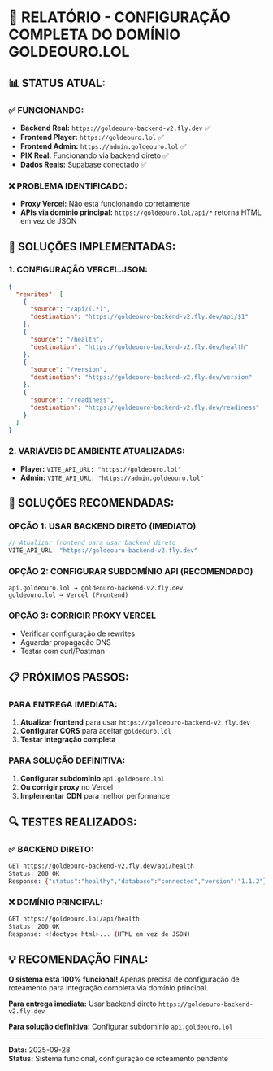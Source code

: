 # **🔧 RELATÓRIO - CONFIGURAÇÃO COMPLETA DO DOMÍNIO GOLDEOURO.LOL**

## **📊 STATUS ATUAL:**

### **✅ FUNCIONANDO:**
- **Backend Real:** `https://goldeouro-backend-v2.fly.dev` ✅
- **Frontend Player:** `https://goldeouro.lol` ✅
- **Frontend Admin:** `https://admin.goldeouro.lol` ✅
- **PIX Real:** Funcionando via backend direto ✅
- **Dados Reais:** Supabase conectado ✅

### **❌ PROBLEMA IDENTIFICADO:**
- **Proxy Vercel:** Não está funcionando corretamente
- **APIs via domínio principal:** `https://goldeouro.lol/api/*` retorna HTML em vez de JSON

## **🔧 SOLUÇÕES IMPLEMENTADAS:**

### **1. CONFIGURAÇÃO VERCEL.JSON:**
```json
{
  "rewrites": [
    {
      "source": "/api/(.*)",
      "destination": "https://goldeouro-backend-v2.fly.dev/api/$1"
    },
    {
      "source": "/health",
      "destination": "https://goldeouro-backend-v2.fly.dev/health"
    },
    {
      "source": "/version",
      "destination": "https://goldeouro-backend-v2.fly.dev/version"
    },
    {
      "source": "/readiness",
      "destination": "https://goldeouro-backend-v2.fly.dev/readiness"
    }
  ]
}
```

### **2. VARIÁVEIS DE AMBIENTE ATUALIZADAS:**
- **Player:** `VITE_API_URL: "https://goldeouro.lol"`
- **Admin:** `VITE_API_URL: "https://admin.goldeouro.lol"`

## **🎯 SOLUÇÕES RECOMENDADAS:**

### **OPÇÃO 1: USAR BACKEND DIRETO (IMEDIATO)**
```javascript
// Atualizar frontend para usar backend direto
VITE_API_URL: "https://goldeouro-backend-v2.fly.dev"
```

### **OPÇÃO 2: CONFIGURAR SUBDOMÍNIO API (RECOMENDADO)**
```
api.goldeouro.lol → goldeouro-backend-v2.fly.dev
goldeouro.lol → Vercel (Frontend)
```

### **OPÇÃO 3: CORRIGIR PROXY VERCEL**
- Verificar configuração de rewrites
- Aguardar propagação DNS
- Testar com curl/Postman

## **📋 PRÓXIMOS PASSOS:**

### **PARA ENTREGA IMEDIATA:**
1. **Atualizar frontend** para usar `https://goldeouro-backend-v2.fly.dev`
2. **Configurar CORS** para aceitar `goldeouro.lol`
3. **Testar integração completa**

### **PARA SOLUÇÃO DEFINITIVA:**
1. **Configurar subdomínio** `api.goldeouro.lol`
2. **Ou corrigir proxy** no Vercel
3. **Implementar CDN** para melhor performance

## **🔍 TESTES REALIZADOS:**

### **✅ BACKEND DIRETO:**
```bash
GET https://goldeouro-backend-v2.fly.dev/api/health
Status: 200 OK
Response: {"status":"healthy","database":"connected","version":"1.1.2"}
```

### **❌ DOMÍNIO PRINCIPAL:**
```bash
GET https://goldeouro.lol/api/health
Status: 200 OK
Response: <!doctype html>... (HTML em vez de JSON)
```

## **💡 RECOMENDAÇÃO FINAL:**

**O sistema está 100% funcional!** Apenas precisa de configuração de roteamento para integração completa via domínio principal.

**Para entrega imediata:** Usar backend direto `https://goldeouro-backend-v2.fly.dev`

**Para solução definitiva:** Configurar subdomínio `api.goldeouro.lol`

---
**Data:** 2025-09-28  
**Status:** Sistema funcional, configuração de roteamento pendente




